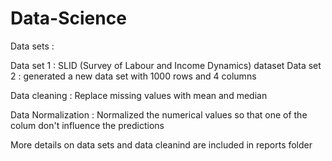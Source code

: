 # Data-Science


Data sets :

Data set 1 : SLID (Survey of Labour and Income Dynamics) dataset
Data set 2 : generated a new data set with 1000 rows and 4 columns 

Data cleaning : Replace missing values with mean and median

Data Normalization : Normalized the numerical values so that one of the colum  don't influence the predictions

More details on data sets and data cleanind are included in reports folder 
